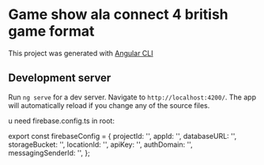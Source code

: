 # Game show ala connect 4 british game format

This project was generated with [Angular CLI](https://github.com/angular/angular-cli)

## Development server

Run `ng serve` for a dev server. Navigate to `http://localhost:4200/`. The app will automatically reload if you change any of the source files.

u need firebase.config.ts in root:

export const firebaseConfig = {
    projectId: '',
    appId: '',
    databaseURL: '',
    storageBucket: '',
    locationId: '',
    apiKey: '',
    authDomain: '',
    messagingSenderId: '',
};
